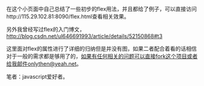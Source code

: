 在这个小页面中自己总结了一些初步的flex用法，并且都给了例子，可以直接访问http://115.29.102.81:8090/flex.html查看相关效果。

另外我曾经写过flex的入门博文，http://blog.csdn.net/ul646691993/article/details/52150868#t3

这里面对flex的属性进行了详细的归纳但是并没有图，如果二者配合着看的话相信对于一般的需求都是够用了的，如果有任何相关的问题可以直接fork这个项目或者给我邮件onlythen@yeah.net。

笔者：javascript爱好者。

